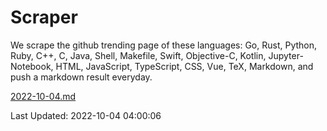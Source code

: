 # Scraper

We scrape the github trending page of these languages: Go, Rust, Python, Ruby, C++, C, Java, Shell, Makefile, Swift, Objective-C, Kotlin, Jupyter-Notebook, HTML, JavaScript, TypeScript, CSS, Vue, TeX, Markdown, and push a markdown result everyday.

[2022-10-04.md](https://github.com/yangwenmai/github-trending-backup/blob/master/2022-10-04.md)

Last Updated: 2022-10-04 04:00:06